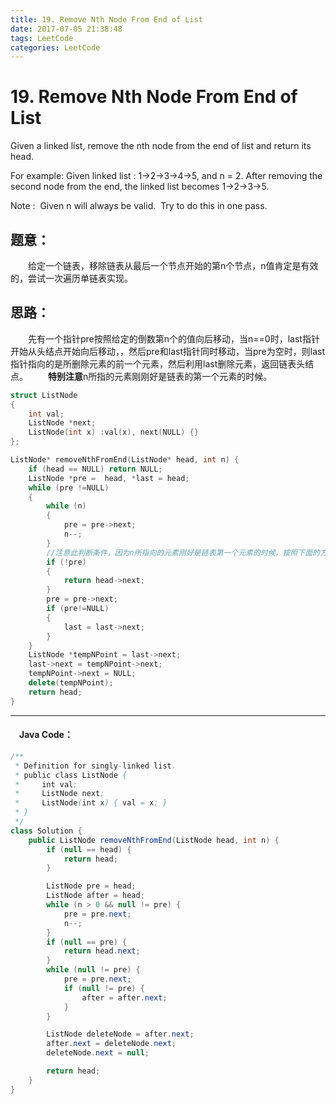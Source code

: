 ```yaml
---
title: 19. Remove Nth Node From End of List
date: 2017-07-05 21:38:48
tags: LeetCode
categories: LeetCode
---
```


# 19. Remove Nth Node From End of List

Given a linked list, remove the nth node from the end of list and return its head.

For example:
Given linked list : 1->2->3->4->5, and n = 2.
After removing the second node from the end, the linked list becomes 1->2->3->5.

Note :
​	Given n will always be valid.
​	Try to do this in one pass.

<!-- more-->

## 题意：

　　给定一个链表，移除链表从最后一个节点开始的第n个节点，n值肯定是有效的，尝试一次遍历单链表实现。

## 思路：

　　先有一个指针pre按照给定的倒数第n个的值向后移动，当n==0时，last指针开始从头结点开始向后移动，，然后pre和last指针同时移动，当pre为空时，则last指针指向的是所删除元素的前一个元素，然后利用last删除元素，返回链表头结点。
　　**特别注意**n所指的元素刚刚好是链表的第一个元素的时候。

```c++
struct ListNode
{
	int val;
	ListNode *next;
	ListNode(int x) :val(x), next(NULL) {}
};

ListNode* removeNthFromEnd(ListNode* head, int n) {
	if (head == NULL) return NULL;
	ListNode *pre =  head, *last = head;
	while (pre !=NULL)
	{
		while (n)
		{
			pre = pre->next;
			n--;
		}
        //注意此判断条件，因为n所指向的元素刚好是链表第一个元素的时候，按照下面的方法就会出错，因为n为第一个元素，则pre刚好移动到链表尾后空指针处，pre = pre->next;就会出错，所以要单独设立条件考虑。
		if (!pre)
		{
			return head->next;
		}
		pre = pre->next;
		if (pre!=NULL)
		{
			last = last->next;
		}
	}
	ListNode *tempNPoint = last->next;
	last->next = tempNPoint->next;
	tempNPoint->next = NULL;
	delete(tempNPoint);
	return head;
}

```

---------------------------------------------------
#### 　Java Code：
```java
/**
 * Definition for singly-linked list.
 * public class ListNode {
 *     int val;
 *     ListNode next;
 *     ListNode(int x) { val = x; }
 * }
 */
class Solution {
    public ListNode removeNthFromEnd(ListNode head, int n) {
        if (null == head) {
            return head;
        }

        ListNode pre = head;
        ListNode after = head;
        while (n > 0 && null != pre) {
            pre = pre.next;
            n--;
        }
        if (null == pre) {
            return head.next;
        }
        while (null != pre) {
            pre = pre.next;
            if (null != pre) {
                after = after.next;
            }
        }

        ListNode deleteNode = after.next;
        after.next = deleteNode.next;
        deleteNode.next = null;

        return head;
    }
}
```
